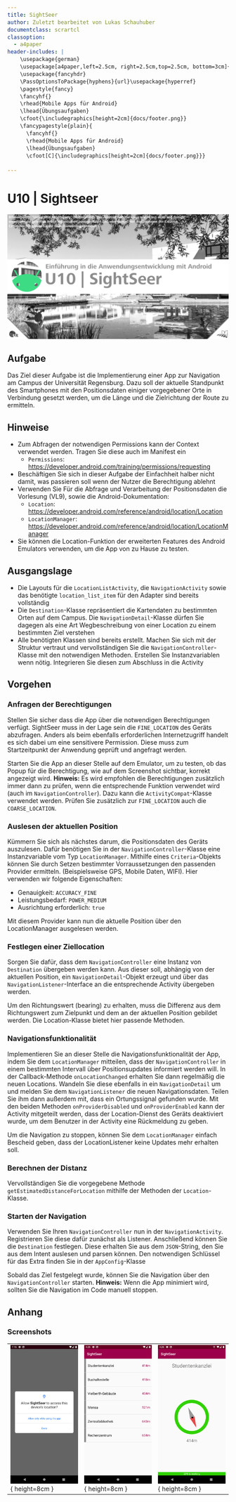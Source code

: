 ```yaml
---
title: SightSeer
author: Zuletzt bearbeitet von Lukas Schauhuber
documentclass: scrartcl
classoption:
  - a4paper
header-includes: |
    \usepackage{german} 
    \usepackage[a4paper,left=2.5cm, right=2.5cm,top=2.5cm, bottom=3cm]{geometry}
    \usepackage{fancyhdr}
    \PassOptionsToPackage{hyphens}{url}\usepackage{hyperref}
    \pagestyle{fancy}
    \fancyhf{}
    \rhead{Mobile Apps für Android}
    \lhead{Übungsaufgaben}
    \cfoot{\includegraphics[height=2cm]{docs/footer.png}}
    \fancypagestyle{plain}{
      \fancyhf{}
      \rhead{Mobile Apps für Android}
      \lhead{Übungsaufgaben}
      \cfoot[C]{\includegraphics[height=2cm]{docs/footer.png}}}
      
---
```


# U10 | Sightseer

![Cover für die zehnte Übungsaufgabe](./docs/cover.png)

## Aufgabe

Das Ziel dieser Aufgabe ist die Implementierung einer App zur Navigation am Campus der Universität Regensburg. Dazu soll der aktuelle Standpunkt des Smartphones mit den Positionsdaten einiger vorgegebener Orte in Verbindung gesetzt werden, um die Länge und die Zielrichtung der Route zu ermitteln.

## Hinweise

* Zum Abfragen der notwendigen Permissions kann der Context verwendet werden. Tragen Sie diese auch im Manifest ein
  * `Permissions`: https://developer.android.com/training/permissions/requesting
* Beschäftigen Sie sich in dieser Aufgabe der Einfachheit halber nicht damit, was passieren soll wenn der Nutzer die Berechtigung ablehnt
* Verwenden Sie Für die Abfrage und Verarbeitung der Positionsdaten die Vorlesung (VL9), sowie die Android-Dokumentation:
  * `Location`: https://developer.android.com/reference/android/location/Location
  * `LocationManager`: https://developer.android.com/reference/android/location/LocationManager
* Sie können die Location-Funktion der erweiterten Features des Android Emulators verwenden, um die App von zu Hause zu testen.

## Ausgangslage
* Die Layouts für die `LocationListActivity`, die `NavigationActivity` sowie das benötigte `location_list_item` für den Adapter sind bereits vollständig
* Die `Destination`-Klasse repräsentiert die Kartendaten zu bestimmten Orten auf dem Campus. Die `NavigationDetail`-Klasse dürfen Sie dagegen als eine Art Wegbeschreibung von einer Location zu einem bestimmten Ziel verstehen
* Alle benötigten Klassen sind bereits erstellt. Machen Sie sich mit der Struktur vertraut und vervollständigen Sie die `NavigationController`-Klasse mit den notwendigen Methoden. Erstellen Sie Instanzvariablen wenn nötig. Integrieren Sie diesen zum Abschluss in die Activity

## Vorgehen
### Anfragen der Berechtigungen 
Stellen Sie sicher dass die App über die notwendigen Berechtigungen verfügt. SightSeer muss in der Lage sein die `FINE_LOCATION` des Geräts abzufragen. Anders als beim ebenfalls erforderlichen Internetzugriff handelt es sich dabei um eine sensitivere Permission. Diese muss zum Startzeitpunkt der Anwendung geprüft und angefragt werden.

Starten Sie die App an dieser Stelle auf dem Emulator, um zu testen, ob das Popup für die Berechtigung, wie auf dem Screenshot sichtbar, korrekt angezeigt wird.
**Hinweis:** Es wird empfohlen die Berechtigungen zusätzlich immer dann zu prüfen, wenn die entsprechende Funktion verwendet wird (auch im `NavigationController`). Dazu kann die `ActivityCompat`-Klasse verwendet werden. Prüfen Sie zusätzlich zur `FINE_LOCATION` auch die `COARSE_LOCATION`.

### Auslesen der aktuellen Position
Kümmern Sie sich als nächstes darum, die Positionsdaten des Geräts auszulesen. Dafür benötigen Sie in der `NavigationController`-Klasse eine Instanzvariable vom Typ `LocationManager`.
Mithilfe eines `Criteria`-Objekts können Sie durch Setzen bestimmter Vorraussetzungen den passenden Provider ermitteln. (Beispielsweise GPS, Mobile Daten, WIFI).
Hier verwenden wir folgende Eigenschaften:

* Genauigkeit: `ACCURACY_FINE`
* Leistungsbedarf: `POWER_MEDIUM`
* Ausrichtung erforderlich: `true`

Mit diesem Provider kann nun die aktuelle Position über den LocationManager ausgelesen werden.

### Festlegen einer Ziellocation
Sorgen Sie dafür, dass dem `NavigationController` eine Instanz von `Destination` übergeben werden kann. Aus dieser soll, abhängig von der aktuellen Position, ein `NavigationDetail`-Objekt erzeugt und über das `NavigationListener`-Interface an die entsprechende Activity übergeben werden.

Um den Richtungswert (bearing) zu erhalten, muss die Differenz aus dem Richtungswert zum Zielpunkt und dem an der aktuellen Position gebildet werden. Die Location-Klasse bietet hier passende Methoden.

### Navigationsfunktionalität
Implementieren Sie an dieser Stelle die Navigationsfunktionalität der App, indem Sie dem `LocationManager` mitteilen, dass der `NavigationController` in einem bestimmten Intervall über Positionsupdates informiert werden will.
In der Callback-Methode `onLocationChanged` erhalten Sie dann regelmäßig die neuen Locations. Wandeln Sie diese ebenfalls in ein `NavigationDetail` um und melden Sie dem `NavigationListener` die neuen Navigationsdaten. Teilen Sie ihm dann außerdem mit, dass ein Ortungssignal gefunden wurde.
Mit den beiden Methoden `onProviderDisabled` und `onProviderEnabled` kann der Activity mitgeteilt werden, dass der Location-Dienst des Geräts deaktiviert wurde, um dem Benutzer in der Activity eine Rückmeldung zu geben.

Um die Navigation zu stoppen, können Sie dem `LocationManager` einfach Bescheid geben, dass der LocationListener keine Updates mehr erhalten soll.

### Berechnen der Distanz
Vervollständigen Sie die vorgegebene Methode `getEstimatedDistanceForLocation` mithilfe der Methoden der `Location`-Klasse.

### Starten der Navigation
Verwenden Sie Ihren `NavigationController` nun in der `NavigationActivity`. Registrieren Sie diese dafür zunächst als Listener.
Anschließend können Sie die `Destination` festlegen. Diese erhalten Sie aus dem `JSON`-String, den Sie aus dem Intent auslesen und parsen können. Den notwendigen Schlüssel für das Extra finden Sie in der `AppConfig`-Klasse

Sobald das Ziel festgelegt wurde, können Sie die Navigation über den `NavigationController` starten.
**Hinweis:** Wenn die App minimiert wird, sollten Sie die Navigation im Code manuell stoppen.

## Anhang
### Screenshots

| | | |
|-|-|-|
|![Screenshot der SightSeer-App](./docs/screenshot-1.png "Berechtigung"){ height=8cm } |![Screenshot der SightSeer-App](./docs/screenshot-2.png "LocationList Activity"){ height=8cm } |![Screenshot der SightSeer-App](./docs/screenshot-3.png "Navigation Activity"){ height=8cm } |

